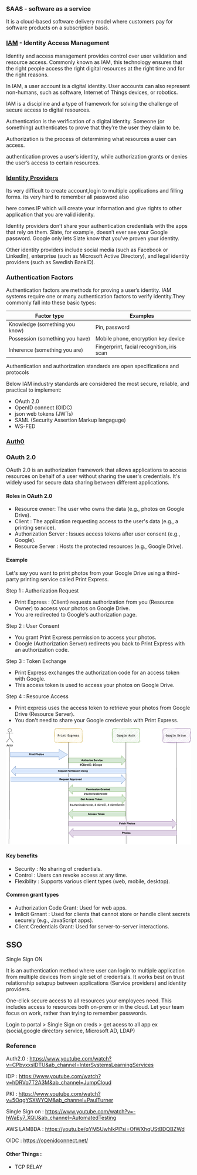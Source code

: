 

### SAAS - software as a service
It is a cloud-based software delivery model where customers pay for software products on a subscription basis.


### [IAM](https://auth0.com/docs/get-started/identity-fundamentals/identity-and-access-management) - Identity Access Management

Identity and access management provides control over user validation and resource access. Commonly known as IAM, this technology ensures that the right people access the right digital resources at the right time and for the right reasons.

In IAM, a user account is a digital identity. User accounts can also represent non-humans, such as software, Internet of Things devices, or robotics.

IAM is a discipline and a type of framework for solving the challenge of secure access to digital resources.

Authentication is the verification of a digital identity. Someone (or something) authenticates to prove that they’re the user they claim to be. 

Authorization is the process of determining what resources a user can access. 

authentication proves a user’s identity, while authorization grants or denies the user’s access to certain resources. 

### [Identity Providers](https://auth0.com/docs/get-started/identity-fundamentals/identity-and-access-management#identity-providers)
Its very difficult to create account,login to multiple applications and filling forms.
its very hard to remember all password also

here comes IP which will create your information and give rights to other application that you are valid idenity.

Identity providers don’t share your authentication credentials with the apps that rely on them. Slate, for example, doesn’t ever see your Google password. Google only lets Slate know that you’ve proven your identity. 

 Other identity providers include social media (such as Facebook or LinkedIn), enterprise (such as Microsoft Active Directory), and legal identity providers (such as Swedish BankID).


### Authentication Factors
Authentication factors are methods for proving a user’s identity. IAM systems require one or many authentication factors to verify identity.They commonly fall into these basic types:

| Factor type | Examples |
| -------- | -------- |
| Knowledge (something you know)   | Pin, password  |
| Possession (something you have)  | Mobile phone, encryption key device   |
| Inherence (something you are)    | Fingerprint, facial recognition, iris scan  |


Authentication and authorization standards are open specifications and protocols

Below IAM industry standards are considered the most secure, reliable, and practical to implement:

- OAuth 2.0
- OpenID connect (OIDC)
- json web tokens (JWTs)
- SAML (Security Assertion Markup langaguge)
- WS-FED


### [Auth0](https://auth0.com/docs/get-started/identity-fundamentals/introduction-to-auth0)

### OAuth 2.0
OAuth 2.0 is an authorization framework that allows applications to access resources on behalf of a user without sharing the user's credentials. It's widely used for secure data sharing between different applications.

#### Roles in OAuth 2.0
- Resource owner: The user who owns the data (e.g., photos on Google Drive).
- Client : The application requesting access to the user's data (e.g., a printing service).
- Authorization Server : Issues access tokens after user consent (e.g., Google).
- Resource Server : Hosts the protected resources (e.g., Google Drive).

#### Example
Let's say you want to print photos from your Google Drive using a third-party printing service called Print Express.

Step 1 : Authorization Request
 - Print Express : (Client) requests authorization from you (Resource Owner) to access your photos on Google Drive.
 - You are redirected to Google's authorization page.

Step 2  : User Consent
- You grant Print Express permission to access your photos.
- Google (Authorization Server) redirects you back to Print Express with an authorization code.

Step 3 : Token Exchange
- Print Express exchanges the authorization code for an access token with Google.
- This access token is used to access your photos on Google Drive.

Step 4 : Resource Access
- Print express uses the access token to retrieve your photos from Google Drive (Resource Server).
- You don't need to share your Google credentials with Print Express.

![oauth 2.0 flow diagram](drawio/oauth2.drawio.png)


#### Key benefits

- Security : No sharing of credentials.
- Control : Users can revoke access at any time.
- Flexiblity : Supports various client types (web, mobile, desktop).

#### Common grant types
- Authorization Code Grant: Used for web apps.
- Imlicit Grnant : Used for clients that cannot store or handle client secrets securely (e.g., JavaScript apps).
- Client Credentials Grant: Used for server-to-server interactions.






## SSO
Single Sign ON 

It is an authentication method where user can login to multiple application from multiple devices from single set of credentials.
It works best on trust relationship setupup between applications (Service providers) and identity providers.

One-click secure access to all resources your employees need. This includes access to resources both on-prem or in the cloud. Let your team focus on work, rather than trying to remember passwords.

Login to portal > Single Sign on creds > get acess to all app ex (social,google directory service, Microsoft AD, LDAP)




### Reference 
Auth2.0 :
https://www.youtube.com/watch?v=CPbvxxslDTU&ab_channel=InterSystemsLearningServices

IDP : https://www.youtube.com/watch?v=hDRVq7T2A3M&ab_channel=JumpCloud

PKI : https://www.youtube.com/watch?v=5OqgYSXWYQM&ab_channel=PaulTurner

Single Sign on : https://www.youtube.com/watch?v=-hWaEy7_XQU&ab_channel=AutomatedTesting


AWS LAMBDA : https://youtu.be/qYM5UwhIkPI?si=OfWXhqUStBDQBZWd

OIDC : https://openidconnect.net/


#### Other Things : 

- TCP RELAY